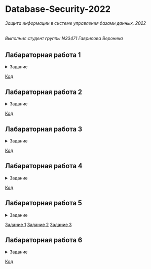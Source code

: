 # Database-Security-2022
###### Защита информации в системе управления базами данных, 2022 
###### Выполнил студент группы N33471 Гаврилова Вероника

## Лабараторная работа 1

<details>
<summary> Задание </summary> 
  
  
__1. Подключиться к базе данных с использованием клиента psql.__

__2. Создать базу данных в соответствии с шаблоном номер группы номер студента.__

__3. Выбрать базу данных в соответствии с шаблоном номер группы номер студента. Например, n3247_1.__

__4. Создать новую схему в своей БД с именем номер группы номер студента schema_lab1.__

__5. Создать таблицу номер группы номер студента tbl1 в схеме по умолчанию и номергруппы_номерстудента_tbl2 в созданной в пункте 3.__

__6. Создать таблицу и номергруппы_номерстудента_table_i5 в своей схеме (далее все объекты нужно создавать в своей схеме из пункта 3), в которой будут использовать атрибуты с типами integer, varchar, char, timestamp, date, bytea.__

__7. Создать таблицу номергруппы_номерстудента_table_i6, в которой будет атрибут с любым типом со значением по умолчанию и атрибут с типом интервал времени.__

__8. Создать свой составной тип с именем номергруппы_номерстудента_type для описания свойств какого-либо объекта со свойствами real, real, date, bytea.__

__9. Создать свой тип перечисления с именем номергруппы_номерстудента_enum для возможности указания градации размера большой, средний, маленький.__

__10. Создать свой домен с именем номергруппы_номерстудента_domain с проверкой, что в нем содержится только 3 цифры__

__11. Создать последовательность с именем номергруппы_номерстудента_seq с началом 1000 и шагам -1. (1000,999, 998, …)__

__12. Создать для таблицы с пункта 5 индекс с именем номергруппы_номерстудента_idx1 по атрибуту c типом integer.__

__13. Создать составной индекс для таблицы из пункта 5 с именем номергруппы_номерстудента idx2 по атрибутам integer, date.__

__14. Создать индекс по выражению для таблицы из пункта 5 с именем номергруппы_номерстудента idx3 по атрибуту integer, выражение взятие по модулю 10.__

__15. Создать частичный индекс для таблицы из пункта 5 с именем номергруппы_номерстудента_idx4 по атрибуту integer, исключая значения меньше 100 и больше 1000.__

__16. Создать таблицу как в пункте 5, но с ограничение NOT NULL на поле char с именем номергруппы_номерстудента_notnull__

__17. Создать таблицу как в пункте 5, но с ограничение UNIQUE на комбинацию полей char, integer с именем номергруппы_номерстудента_unique__

__18. Создать таблицу как в пункте 5, но с ограничение первичного ключа поля integer с именем номергруппы_номерстудента_pk__

__19. Создать таблицу как в пункте 5, но с ограничением проверкой поля varchar на наличие символа ‘a’ номергруппы_номерстудента_check__

__20. Создать представление, в котором из таблицы из пункта 5 будутпредставлены только атрибуты с типом varchar и date, имя представления. номергруппы_номерстудента_view__ 
  </details>
  
[Код](https://github.com/cyberknopa/Database-Security-2022/blob/main/Lab1.sql)


## Лабараторная работа 2

<details>
<summary> Задание </summary> 
  
  
__1. Наполнить таблицы базы данных при помощи операторов INSERT.Каждая таблица должна иметь не менее 5 разных записей.__
  
__2. Обновить записи в одной таблице на основании записи из другой (между таблицами должна быть связь).__
__3. Удалить несколько записей из одной таблицы на основании информации из другой таблицы.__
  
__4. Вывести часть столбцов из таблицы.__
  
__5. Вывести несколько записей из таблицы, используя условие ограничения.__
  
__6. Сделать декартово произведение двух таблиц.__
  
__7. Вывести записи из таблицы на основании условия ограничения, содержащегося в другой таблице.__
  
__8. Применить функции агрегирования к выводимым записям (sum, avg, min, max)__
  
__9. Вывести записи из таблицы, используя сортировку от большего к меньшему.__
  
__10. Вывести записи из таблицы, используя сортировку от меньшего к большему с ограничением количества выводимых строк.__
  
__11. Произвести агрегирование выводимых записей по одному из полей ( group by).__
  
__12. Выполнить запрос, когда табличное выражение представляет собой другой запрос.__
 </details>
 
 [Код](https://github.com/cyberknopa/Database-Security-2022/blob/main/Lab2.sql)
 
 
 ## Лабараторная работа 3

<details>
<summary> Задание </summary> 
  
  
 __1. Написать процедуру, которая выполняет агрегации значений в таблице и обновляет значение в другой таблице. Таким образом, чтобы при запуске пользователем информация в таблице обновлялась и содержала агрегированные значения из другой таблицы.__

__2. Написать триггер, который будет выполнять действие из 1 пункта автоматически при вставке записи в исходную таблицу. Таким образом, чтобы агрегированная информация всегда была актуальна.__

__3. Написать триггер, который на основании даты из вставляемой записи, вставлял ее в соответствующую таблицу.__

__4. Написать триггер, который при вставке в таблицу, производил подмену вставляемого значения в соответствии с уже существующим словарем.__

__5. Написать процедуру выводящую сумму первого, последнего и значений записей в таблице, находящихся в позициях золотого сечения.__
 </details>
 
[Код](https://github.com/cyberknopa/Database-Security-2022/blob/main/Lab3.sql)
 
 
 ## Лабараторная работа 4

<details>
<summary> Задание </summary> 
  
  
__1.Подготовьте таблицы для выполнения перечисленных ниже задач.__
  
2. Выдайте права 3 пользователям. Пользователь User1 должен иметь полный доступ к таблице. User2 должен иметь право на вставку, select-запросы и обновление значений в таблицах. User3 должен иметь право на удаление строк из таблиц, а также возможность делегировать свои права любому пользователю.__
  
__3. Предоставьте право на удаление от пользователя User3 пользователю User4 и проверьте все выданные права.__
  
__4. Отмените все предоставленные выше права.__
  
__5. Создайте подсхему для User1 и User2 с различным набором таблиц.__
  
__6. Создайте представление как объединенный набор столбцов из разных таблиц.__
  
__7. Настройте безопасность на уровне строк, политика должна быть создана на основе текущего пользователя, и протестируйте ее.__
  
__8. Создайте триггер для регистрации вставки, обновления и удаления содержимого в определенных таблицах.__
 </details>
 
  [Код](https://github.com/cyberknopa/Database-Security-2022/blob/main/Lab4.sql)
  
 
 ## Лабараторная работа 5

<details>
<summary> Задание </summary> 
  
  
__1.В случае объединения таблиц покажите, как злоумышленник может узнать количество столбцов второй таблицы.__
  
__2. Предложите подход для получения структуры базы данных (включая название столбцов таблицы).__

__3. Покажите пример использования подготовленных параметров для вашего любимого языка программирования.__
 </details>
 
  [Задание 1](https://github.com/cyberknopa/Database-Security-2022/blob/main/Lab5_1.py)
  [Задание 2](https://github.com/cyberknopa/Database-Security-2022/blob/main/Lab5_2.py)
  [Задание 3](https://github.com/cyberknopa/Database-Security-2022/blob/main/Lab5_3.py)
  
  
 ## Лабараторная работа 6
 
<details>
<summary> Задание </summary> 
  
  
__1.Создайте таблицу, в которой два столбца содержат хешированные значения, где одно из них сгенерировано с помощью алгоритма SHA-1. Покажите, как можно выполнить проверку, используя данные двух хешей.__
  
__2. Создайте таблицу, в которой данные имеют байтовый тип. Зашифруйте этот столбец и покажите, как пользователь может расшифровать данные во время обычного select-запроса к зашифрованному столбцу.__
 </details>

 [Код](https://github.com/cyberknopa/Database-Security-2022/blob/main/Lab6.sql)
